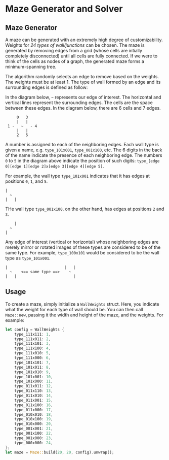 # Maze Generator and Solver

## Maze Generator

A maze can be generated with an extremely high degree of customizability. Weights for *24 types of wall/junctions* can be chosen. The maze is generated by removing edges from a grid (whose cells are intially completely disconnected) until all cells are fully connected. If we were to think of the cells as nodes of a graph, the generated maze forms a minimum-spanning tree.

The algorithm randomly selects an edge to remove based on the weights. The weights must be at least 1. The type of wall formed by an edge and its surrounding edges is defined as follow:

In the diagram below, `~` represents our edge of interest. The horizontal and vertical lines represent the surrounding edges. The cells are the space between these edges. In the diagram below, there are 6 cells and 7 edges.
```
     0   3
     |   |
 1 -   ~   - 4
     |   |
     2   5
```
A number is assigned to each of the neighboring edges. Each wall type is given a name, e.g. `type_101x001`, `type_001x100`, etc. The 6 digits in the back of the name indicate the presence of each neighboring edge. The numbers `0` to `5` in the diagram above indicate the position of such digits: `type_[edge 0][edge 1][edge 2]x[edge 3][edge 4][edge 5]`.

For example, the wall type `type_101x001` indicates that it has edges at positions `0`, `1`, and `5`.
```
|
  ~
|   |
```

THe wall type `type_001x100`, on the other hand, has edges at positions `2` and `3`.
```
    |
  ~
|
```

Any edge of interest (vertical or horizontal) whose neighboring edges are merely mirror or rotated images of these types are considered to be of the same type. For example, `type_100x101` would be considered to be the wall type as `type_101x001`.
```
|                         |   |
  ~    <== same type ==>    ~
|   |                         |
```
## Usage

To create a maze, simply initialize a `WallWeights` struct. Here, you indicate what the weight for each type of wall should be. You can then call `Maze::new`, passing it the width and height of the maze, and the weights. For example:

```rust
let config = WallWeights {
    type_111x111: 1,
    type_111x011: 2,
    type_111x101: 3,
    type_111x100: 4,
    type_111x010: 5,
    type_111x000: 6,
    type_101x101: 7,
    type_101x011: 8,
    type_101x010: 9,
    type_101x001: 10,
    type_101x000: 11,
    type_011x011: 12,
    type_011x110: 13,
    type_011x010: 14,
    type_011x001: 15,
    type_011x100: 16,
    type_011x000: 17,
    type_010x010: 18,
    type_010x100: 19,
    type_010x000: 20,
    type_001x001: 21,
    type_001x100: 22,
    type_001x000: 23,
    type_000x000: 24,
};
let maze = Maze::build(20, 20, config).unwrap();
```
